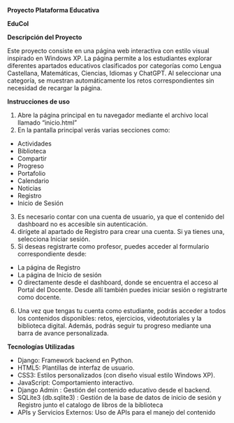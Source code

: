 ﻿**Proyecto Plataforma Educativa** 

**EduCol** 

**Descripción del Proyecto** 

Este proyecto consiste en una página web interactiva con estilo visual inspirado en Windows XP. La página permite a los estudiantes explorar diferentes apartados educativos clasificados por categorías como Lengua Castellana, Matemáticas, Ciencias, Idiomas y ChatGPT. Al seleccionar una categoría, se muestran automáticamente los retos correspondientes sin necesidad de recargar la página.

**Instrucciones de uso** 

1. Abre la página principal en tu navegador mediante el archivo local llamado “inicio.html” 
1. En la pantalla principal verás varias secciones como:
- Actividades 
- Biblioteca 
- Compartir 
- Progreso 
- Portafolio 
- Calendario 
- Noticias 
- Registro 
- Inicio de Sesión 
3. Es necesario contar con una cuenta de usuario, ya que el contenido del dashboard no es accesible sin autenticación. 
3. dirígete al apartado de Registro para crear una cuenta. Si ya tienes una, selecciona Iniciar sesión. 
5. Si deseas registrarte como profesor, puedes acceder al formulario correspondiente desde:
- La página de Registro 
- La página de Inicio de sesión 
- O directamente desde el dashboard, donde se encuentra el acceso al Portal del Docente. Desde allí también puedes iniciar sesión o registrarte como docente.
6. Una vez que tengas tu cuenta como estudiante, podrás acceder a todos los contenidos disponibles: retos, ejercicios, videotutoriales y la biblioteca digital. Además, podrás seguir tu progreso mediante una barra de avance personalizada. 

**Tecnologías Utilizadas** 

- Django: Framework backend en Python. 
- HTML5: Plantillas de interfaz de usuario. 
- CSS3: Estilos personalizados (con diseño visual estilo Windows XP).
- JavaScript: Comportamiento interactivo. 
- Django Admin :  Gestión del contenido educativo desde el backend.
- SQLite3 (db.sqlite3) : Gestión de la base de datos de inicio de sesión y Registro junto el catalogo de libros de la biblioteca
- APIs y Servicios Externos: Uso de APIs para el manejo del contenido

